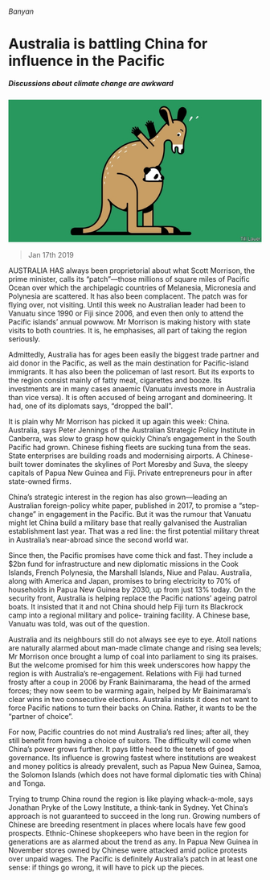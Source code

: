 ###### Banyan

# Australia is battling China for influence in the Pacific 

##### Discussions about climate change are awkward 

![image](images/20190119_asd000.jpg) 

> Jan 17th 2019 

AUSTRALIA HAS always been proprietorial about what Scott Morrison, the prime minister, calls its “patch”—those millions of square miles of Pacific Ocean over which the archipelagic countries of Melanesia, Micronesia and Polynesia are scattered. It has also been complacent. The patch was for flying over, not visiting. Until this week no Australian leader had been to Vanuatu since 1990 or Fiji since 2006, and even then only to attend the Pacific islands’ annual powwow. Mr Morrison is making history with state visits to both countries. It is, he emphasises, all part of taking the region seriously. 

Admittedly, Australia has for ages been easily the biggest trade partner and aid donor in the Pacific, as well as the main destination for Pacific-island immigrants. It has also been the policeman of last resort. But its exports to the region consist mainly of fatty meat, cigarettes and booze. Its investments are in many cases anaemic (Vanuatu invests more in Australia than vice versa). It is often accused of being arrogant and domineering. It had, one of its diplomats says, “dropped the ball”. 

It is plain why Mr Morrison has picked it up again this week: China. Australia, says Peter Jennings of the Australian Strategic Policy Institute in Canberra, was slow to grasp how quickly China’s engagement in the South Pacific had grown. Chinese fishing fleets are sucking tuna from the seas. State enterprises are building roads and modernising airports. A Chinese-built tower dominates the skylines of Port Moresby and Suva, the sleepy capitals of Papua New Guinea and Fiji. Private entrepreneurs pour in after state-owned firms. 

China’s strategic interest in the region has also grown—leading an Australian foreign-policy white paper, published in 2017, to promise a “step-change” in engagement in the Pacific. But it was the rumour that Vanuatu might let China build a military base that really galvanised the Australian establishment last year. That was a red line: the first potential military threat in Australia’s near-abroad since the second world war. 

Since then, the Pacific promises have come thick and fast. They include a $2bn fund for infrastructure and new diplomatic missions in the Cook Islands, French Polynesia, the Marshall Islands, Niue and Palau. Australia, along with America and Japan, promises to bring electricity to 70% of households in Papua New Guinea by 2030, up from just 13% today. On the security front, Australia is helping replace the Pacific nations’ ageing patrol boats. It insisted that it and not China should help Fiji turn its Blackrock camp into a regional military and police- training facility. A Chinese base, Vanuatu was told, was out of the question. 

Australia and its neighbours still do not always see eye to eye. Atoll nations are naturally alarmed about man-made climate change and rising sea levels; Mr Morrison once brought a lump of coal into parliament to sing its praises. But the welcome promised for him this week underscores how happy the region is with Australia’s re-engagement. Relations with Fiji had turned frosty after a coup in 2006 by Frank Bainimarama, the head of the armed forces; they now seem to be warming again, helped by Mr Bainimarama’s clear wins in two consecutive elections. Australia insists it does not want to force Pacific nations to turn their backs on China. Rather, it wants to be the “partner of choice”. 

For now, Pacific countries do not mind Australia’s red lines; after all, they still benefit from having a choice of suitors. The difficulty will come when China’s power grows further. It pays little heed to the tenets of good governance. Its influence is growing fastest where institutions are weakest and money politics is already prevalent, such as Papua New Guinea, Samoa, the Solomon Islands (which does not have formal diplomatic ties with China) and Tonga. 

Trying to trump China round the region is like playing whack-a-mole, says Jonathan Pryke of the Lowy Institute, a think-tank in Sydney. Yet China’s approach is not guaranteed to succeed in the long run. Growing numbers of Chinese are breeding resentment in places where locals have few good prospects. Ethnic-Chinese shopkeepers who have been in the region for generations are as alarmed about the trend as any. In Papua New Guinea in November stores owned by Chinese were attacked amid police protests over unpaid wages. The Pacific is definitely Australia’s patch in at least one sense: if things go wrong, it will have to pick up the pieces. 

